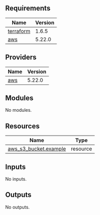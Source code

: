 ## Requirements

| Name | Version |
|------|---------|
| <a name="requirement_terraform"></a> [terraform](#requirement\_terraform) | 1.6.5 |
| <a name="requirement_aws"></a> [aws](#requirement\_aws) | 5.22.0 |

## Providers

| Name | Version |
|------|---------|
| <a name="provider_aws"></a> [aws](#provider\_aws) | 5.22.0 |

## Modules

No modules.

## Resources

| Name | Type |
|------|------|
| [aws_s3_bucket.example](https://registry.terraform.io/providers/hashicorp/aws/5.22.0/docs/resources/s3_bucket) | resource |

## Inputs

No inputs.

## Outputs

No outputs.
